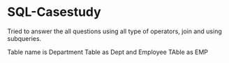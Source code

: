 # SQL-Casestudy
Tried to answer the all questions using all type of operators, join and using subqueries.


Table name is Department Table as Dept and Employee TAble as EMP



